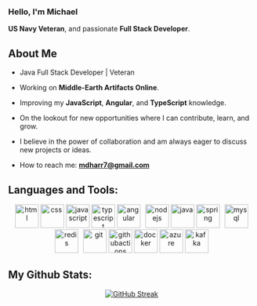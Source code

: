 ### Hello, I'm Michael
**US Navy Veteran**, and passionate **Full Stack Developer**.

## About Me

- Java Full Stack Developer | Veteran

- Working on **Middle-Earth Artifacts Online**.

- Improving my **JavaScript**, **Angular**, and **TypeScript** knowledge.

- On the lookout for new opportunities where I can contribute, learn, and grow.

- I believe in the power of collaboration and am always eager to discuss new projects or ideas.

- How to reach me: **mdharr7@gmail.com**

## Languages and Tools:
<div align="center">
  <p>
    <!-- Frontend Technologies -->
    <img src="https://cdn.jsdelivr.net/gh/devicons/devicon/icons/html5/html5-original.svg" alt="html" width="48" height="48" />
    <img src="https://cdn.jsdelivr.net/gh/devicons/devicon/icons/css3/css3-original.svg" alt="css" width="48" height="48" />
    <img src="https://cdn.jsdelivr.net/gh/devicons/devicon/icons/javascript/javascript-original.svg" alt="javascript" width="48" height="48" />
    <img src="https://cdn.jsdelivr.net/gh/devicons/devicon/icons/typescript/typescript-original.svg" alt="typescript" width="48" height="48" />
    <img src="https://cdn.jsdelivr.net/gh/devicons/devicon/icons/angularjs/angularjs-original.svg" alt="angular" width="48" height="48" />
    <svg height="40" width="2" xmlns="http://www.w3.org/2000/svg"><rect width="2" height="40" style="fill:#fff;" /></svg>
    <!-- Backend Technologies -->
    <img src="https://cdn.jsdelivr.net/gh/devicons/devicon/icons/nodejs/nodejs-original.svg" alt="nodejs" width="48" height="48" />
    <img src="https://cdn.jsdelivr.net/gh/devicons/devicon/icons/java/java-original.svg" alt="java" width="48" height="48" />
    <img src="https://cdn.jsdelivr.net/gh/devicons/devicon/icons/spring/spring-original.svg" alt="spring" width="48" height="48" />
    <svg height="40" width="2" xmlns="http://www.w3.org/2000/svg"><rect width="2" height="40" style="fill:#fff;" /></svg>
    <!-- Database Technologies -->
    <img src="https://cdn.jsdelivr.net/gh/devicons/devicon/icons/mysql/mysql-original.svg" alt="mysql" width="48" height="48" />
    <img src="https://cdn.jsdelivr.net/gh/devicons/devicon/icons/redis/redis-original.svg" alt="redis" width="48" height="48" />
    <svg height="40" width="2" xmlns="http://www.w3.org/2000/svg"><rect width="2" height="40" style="fill:#fff;" /></svg>
    <!-- DevOps & Cloud -->
    <img src="https://cdn.jsdelivr.net/gh/devicons/devicon/icons/git/git-original.svg" alt="git" width="48" height="48" />
    <img src="https://cdn.jsdelivr.net/gh/devicons/devicon/icons/githubactions/githubactions-original.svg" alt="githubactions" width="48" height="48" />
    <img src="https://cdn.jsdelivr.net/gh/devicons/devicon/icons/docker/docker-original.svg" alt="docker" width="48" height="48" />
    <img src="https://cdn.jsdelivr.net/gh/devicons/devicon/icons/azure/azure-original.svg" alt="azure" width="48" height="48" />
    <img src="https://cdn.jsdelivr.net/gh/devicons/devicon/icons/apachekafka/apachekafka-original.svg" alt="kafka" width="48" height="48" />
  </p>
</div>
   
## My Github Stats:
<div align="center">
   <a href="https://git.io/streak-stats"><img src="https://github-readme-streak-stats.herokuapp.com?user=mdharr&theme=github-dark-dimmed" alt="GitHub Streak" /></a>
</div>

